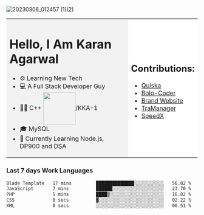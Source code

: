 <!-- ![20230107_223458 (1)-01](https://user-images.githubusercontent.com/85556603/212357966-4002f7aa-471b-4b3c-923d-f2b0d543cad5.jpeg) -->

![20230306_012457 (1)(2)](https://github.com/KKA-0/KKA-0/assets/85556603/daface10-0e09-4db2-a3a2-a3f468794a5f)



<table>
  <tr>
    <td style="width: 70%; background-color: #f2f2f2;">
      <h1>Hello, I Am Karan Agarwal</h1>
      <ul>
        <li>⚙ Learning New Tech</li>
        <li>💻 A Full Stack Developer Guy</li>
        <li>👨‍💻 C++ <img align="center" width="85" src="https://img.shields.io/badge/-LeetCode-FFA116?style=for-the-badge&logo=LeetCode&logoColor=black"/>/KKA-1</li> 
        <li>🎓 MySQL</li>
        <li>🙌 Currently Learning Node.js, DP900 and DSA</li>  
      </ul>
    </td>
    <td style="width: 30%; background-color: #ffffff;">
      <h2>Contributions:</h2>
      <ul>
        <li><a href="https://github.com/KKA-0/Quiska">Quiska</a></li>
        <li><a href="https://github.com/jadonharsh109/Bolo-coder">Bolo-Coder</a></li>
         <li><a href="https://agarwal-handloom-website.vercel.app">Brand Website</a></li>
         <li><a href="https://replit.com/@karanyobro/TraManager">TraManager</a></li>
         <li><a href="https://github.com/Linkin143/SpeedX">SpeedX</a></li>
      </ul>
    </td>
  </tr>
</table>



<h3>Last 7 days Work Languages </h3> 
     
<!--START_SECTION:waka-->

```txt
Blade Template   17 mins         ██████████████░░░░░░░░░░░   56.02 %
JavaScript       7 mins          ██████░░░░░░░░░░░░░░░░░░░   23.70 %
PHP              5 mins          ████▒░░░░░░░░░░░░░░░░░░░░   16.82 %
CSS              0 secs          ▓░░░░░░░░░░░░░░░░░░░░░░░░   02.22 %
XML              0 secs          ░░░░░░░░░░░░░░░░░░░░░░░░░   00.51 %
```

<!--END_SECTION:waka-->
